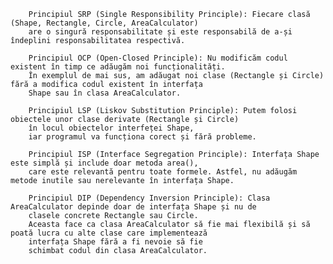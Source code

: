         Principiul SRP (Single Responsibility Principle): Fiecare clasă (Shape, Rectangle, Circle, AreaCalculator) 
        are o singură responsabilitate și este responsabilă de a-și îndeplini responsabilitatea respectivă.

        Principiul OCP (Open-Closed Principle): Nu modificăm codul existent în timp ce adăugăm noi funcționalități.
        În exemplul de mai sus, am adăugat noi clase (Rectangle și Circle) fără a modifica codul existent în interfața
        Shape sau în clasa AreaCalculator.

        Principiul LSP (Liskov Substitution Principle): Putem folosi obiectele unor clase derivate (Rectangle și Circle)
        în locul obiectelor interfeței Shape,
        iar programul va funcționa corect și fără probleme.

        Principiul ISP (Interface Segregation Principle): Interfața Shape este simplă și include doar metoda area(), 
        care este relevantă pentru toate formele. Astfel, nu adăugăm metode inutile sau nerelevante în interfața Shape.

        Principiul DIP (Dependency Inversion Principle): Clasa AreaCalculator depinde doar de interfața Shape și nu de 
        clasele concrete Rectangle sau Circle. 
        Aceasta face ca clasa AreaCalculator să fie mai flexibilă și să poată lucra cu alte clase care implementează 
        interfața Shape fără a fi nevoie să fie 
        schimbat codul din clasa AreaCalculator.
